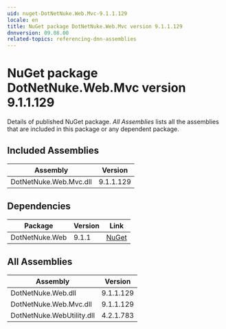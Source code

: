 ```yaml
---
uid: nuget-DotNetNuke.Web.Mvc-9.1.1.129
locale: en
title: NuGet package DotNetNuke.Web.Mvc version 9.1.1.129
dnnversion: 09.08.00
related-topics: referencing-dnn-assemblies
---
```


# NuGet package DotNetNuke.Web.Mvc version 9.1.1.129
Details of published NuGet package.
*All Assemblies* lists all the assemblies that are included in this package or any dependent package.

## Included Assemblies

|Assembly|Version|
|---|---|
|DotNetNuke.Web.Mvc.dll|9.1.1.129|

## Dependencies

|Package|Version|Link|
|---|---|---|
|DotNetNuke.Web|9.1.1|[NuGet](https://www.nuget.org/packages/DotNetNuke.Web/9.1.1)|

## All Assemblies

|Assembly|Version|
|---|---|
|DotNetNuke.Web.dll|9.1.1.129|
|DotNetNuke.Web.Mvc.dll|9.1.1.129|
|DotNetNuke.WebUtility.dll|4.2.1.783|

